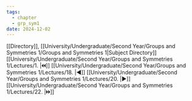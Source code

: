 ```yaml
---
tags:
  - chapter
  - grp_sym1
date: 2024-12-02
---
```

[[Directory]], [[University/Undergraduate/Second Year/Groups and Symmetries 1/Groups and Symmetries 1|Subject Directory]]
[[University/Undergraduate/Second Year/Groups and Symmetries 1/Lectures/1. |🞀🞀]] [[University/Undergraduate/Second Year/Groups and Symmetries 1/Lectures/18. |◀]] [[University/Undergraduate/Second Year/Groups and Symmetries 1/Lectures/20. |▶]] [[University/Undergraduate/Second Year/Groups and Symmetries 1/Lectures/22. |🞂🞂]]
# 
## 
### 
